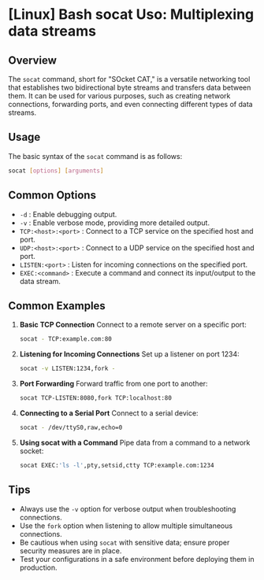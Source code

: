 # [Linux] Bash socat Uso: Multiplexing data streams

## Overview
The `socat` command, short for "SOcket CAT," is a versatile networking tool that establishes two bidirectional byte streams and transfers data between them. It can be used for various purposes, such as creating network connections, forwarding ports, and even connecting different types of data streams.

## Usage
The basic syntax of the `socat` command is as follows:

```bash
socat [options] [arguments]
```

## Common Options
- `-d` : Enable debugging output.
- `-v` : Enable verbose mode, providing more detailed output.
- `TCP:<host>:<port>` : Connect to a TCP service on the specified host and port.
- `UDP:<host>:<port>` : Connect to a UDP service on the specified host and port.
- `LISTEN:<port>` : Listen for incoming connections on the specified port.
- `EXEC:<command>` : Execute a command and connect its input/output to the data stream.

## Common Examples
1. **Basic TCP Connection**
   Connect to a remote server on a specific port:
   ```bash
   socat - TCP:example.com:80
   ```

2. **Listening for Incoming Connections**
   Set up a listener on port 1234:
   ```bash
   socat -v LISTEN:1234,fork -
   ```

3. **Port Forwarding**
   Forward traffic from one port to another:
   ```bash
   socat TCP-LISTEN:8080,fork TCP:localhost:80
   ```

4. **Connecting to a Serial Port**
   Connect to a serial device:
   ```bash
   socat - /dev/ttyS0,raw,echo=0
   ```

5. **Using socat with a Command**
   Pipe data from a command to a network socket:
   ```bash
   socat EXEC:'ls -l',pty,setsid,ctty TCP:example.com:1234
   ```

## Tips
- Always use the `-v` option for verbose output when troubleshooting connections.
- Use the `fork` option when listening to allow multiple simultaneous connections.
- Be cautious when using `socat` with sensitive data; ensure proper security measures are in place.
- Test your configurations in a safe environment before deploying them in production.
